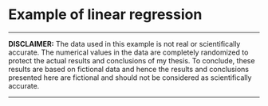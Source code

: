 # Example of linear regression


___
**DISCLAIMER:** The data used in this example is not real or scientifically accurate. The numerical values in the data are completely randomized to protect the actual results and conclusions of my thesis. To conclude, these results are based on fictional data and hence the results and conclusions presented here are fictional and should not be considered as scientifically accurate.
_____
